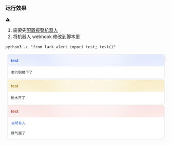 
### 运行效果

⚠️
1. 需要先[配置报警机器人](../tutorial/lark_robot.md)
2. 将机器人 webhook 修改到脚本里

```
python3 -c "from lark_alert import test; test()"
```
![Alt text](image.png)